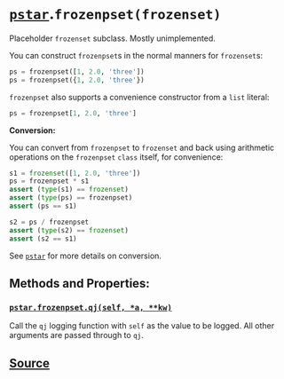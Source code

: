 # [`pstar`](./pstar.md).`frozenpset(frozenset)`

Placeholder `frozenset` subclass. Mostly unimplemented.

You can construct `frozenpset`s in the normal manners for `frozenset`s:
```python
ps = frozenpset([1, 2.0, 'three'])
ps = frozenpset({1, 2.0, 'three'})
```

`frozenpset` also supports a convenience constructor from a `list` literal:
```python
ps = frozenpset[1, 2.0, 'three']
```

**Conversion:**

You can convert from `frozenpset` to `frozenset` and back using arithmetic
operations on the `frozenpset` `class` itself, for convenience:
```python
s1 = frozenset([1, 2.0, 'three'])
ps = frozenpset * s1
assert (type(s1) == frozenset)
assert (type(ps) == frozenpset)
assert (ps == s1)

s2 = ps / frozenpset
assert (type(s2) == frozenset)
assert (s2 == s1)
```

See [`pstar`](./pstar_pstar.md) for more details on conversion.

## Methods and Properties:

### [`pstar.frozenpset.qj(self, *a, **kw)`](./pstar_frozenpset_qj.md)

Call the `qj` logging function with `self` as the value to be logged. All other arguments are passed through to `qj`.

## [Source](../pstar/pstar.py#L923-L977)